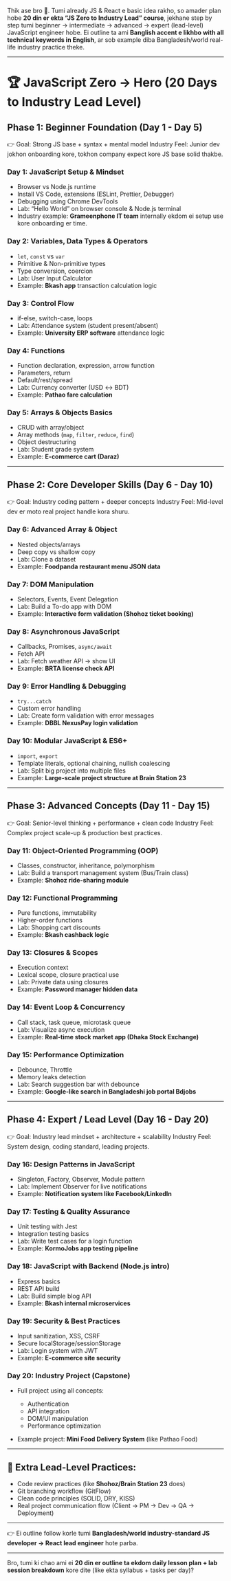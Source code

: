 Thik ase bro 👊. Tumi already JS & React e basic idea rakho, so amader plan hobe **20 din er ekta “JS Zero to Industry Lead” course**, jekhane step by step tumi beginner → intermediate → advanced → expert (lead-level) JavaScript engineer hobe. Ei outline ta ami **Banglish accent e likhbo with all technical keywords in English**, ar sob example diba Bangladesh/world real-life industry practice theke.

---

# 🏆 JavaScript Zero → Hero (20 Days to Industry Lead Level)

## **Phase 1: Beginner Foundation (Day 1 - Day 5)**

👉 Goal: Strong JS base + syntax + mental model
Industry Feel: Junior dev jokhon onboarding kore, tokhon company expect kore JS base solid thakbe.

### Day 1: JavaScript Setup & Mindset

* Browser vs Node.js runtime
* Install VS Code, extensions (ESLint, Prettier, Debugger)
* Debugging using Chrome DevTools
* Lab: “Hello World” on browser console & Node.js terminal
* Industry example: **Grameenphone IT team** internally ekdom ei setup use kore onboarding er time.

### Day 2: Variables, Data Types & Operators

* `let`, `const` vs `var`
* Primitive & Non-primitive types
* Type conversion, coercion
* Lab: User Input Calculator
* Example: **Bkash app** transaction calculation logic

### Day 3: Control Flow

* if-else, switch-case, loops
* Lab: Attendance system (student present/absent)
* Example: **University ERP software** attendance logic

### Day 4: Functions

* Function declaration, expression, arrow function
* Parameters, return
* Default/rest/spread
* Lab: Currency converter (USD ↔ BDT)
* Example: **Pathao fare calculation**

### Day 5: Arrays & Objects Basics

* CRUD with array/object
* Array methods (`map`, `filter`, `reduce`, `find`)
* Object destructuring
* Lab: Student grade system
* Example: **E-commerce cart (Daraz)**

---

## **Phase 2: Core Developer Skills (Day 6 - Day 10)**

👉 Goal: Industry coding pattern + deeper concepts
Industry Feel: Mid-level dev er moto real project handle kora shuru.

### Day 6: Advanced Array & Object

* Nested objects/arrays
* Deep copy vs shallow copy
* Lab: Clone a dataset
* Example: **Foodpanda restaurant menu JSON data**

### Day 7: DOM Manipulation

* Selectors, Events, Event Delegation
* Lab: Build a To-do app with DOM
* Example: **Interactive form validation (Shohoz ticket booking)**

### Day 8: Asynchronous JavaScript

* Callbacks, Promises, `async/await`
* Fetch API
* Lab: Fetch weather API → show UI
* Example: **BRTA license check API**

### Day 9: Error Handling & Debugging

* `try...catch`
* Custom error handling
* Lab: Create form validation with error messages
* Example: **DBBL NexusPay login validation**

### Day 10: Modular JavaScript & ES6+

* `import`, `export`
* Template literals, optional chaining, nullish coalescing
* Lab: Split big project into multiple files
* Example: **Large-scale project structure at Brain Station 23**

---

## **Phase 3: Advanced Concepts (Day 11 - Day 15)**

👉 Goal: Senior-level thinking + performance + clean code
Industry Feel: Complex project scale-up & production best practices.

### Day 11: Object-Oriented Programming (OOP)

* Classes, constructor, inheritance, polymorphism
* Lab: Build a transport management system (Bus/Train class)
* Example: **Shohoz ride-sharing module**

### Day 12: Functional Programming

* Pure functions, immutability
* Higher-order functions
* Lab: Shopping cart discounts
* Example: **Bkash cashback logic**

### Day 13: Closures & Scopes

* Execution context
* Lexical scope, closure practical use
* Lab: Private data using closures
* Example: **Password manager hidden data**

### Day 14: Event Loop & Concurrency

* Call stack, task queue, microtask queue
* Lab: Visualize async execution
* Example: **Real-time stock market app (Dhaka Stock Exchange)**

### Day 15: Performance Optimization

* Debounce, Throttle
* Memory leaks detection
* Lab: Search suggestion bar with debounce
* Example: **Google-like search in Bangladeshi job portal Bdjobs**

---

## **Phase 4: Expert / Lead Level (Day 16 - Day 20)**

👉 Goal: Industry lead mindset + architecture + scalability
Industry Feel: System design, coding standard, leading projects.

### Day 16: Design Patterns in JavaScript

* Singleton, Factory, Observer, Module pattern
* Lab: Implement Observer for live notifications
* Example: **Notification system like Facebook/LinkedIn**

### Day 17: Testing & Quality Assurance

* Unit testing with Jest
* Integration testing basics
* Lab: Write test cases for a login function
* Example: **KormoJobs app testing pipeline**

### Day 18: JavaScript with Backend (Node.js intro)

* Express basics
* REST API build
* Lab: Build simple blog API
* Example: **Bkash internal microservices**

### Day 19: Security & Best Practices

* Input sanitization, XSS, CSRF
* Secure localStorage/sessionStorage
* Lab: Login system with JWT
* Example: **E-commerce site security**

### Day 20: Industry Project (Capstone)

* Full project using all concepts:

  * Authentication
  * API integration
  * DOM/UI manipulation
  * Performance optimization
* Example project: **Mini Food Delivery System** (like Pathao Food)

---

## 🔑 Extra Lead-Level Practices:

* Code review practices (like **Shohoz/Brain Station 23** does)
* Git branching workflow (GitFlow)
* Clean code principles (SOLID, DRY, KISS)
* Real project communication flow (Client → PM → Dev → QA → Deployment)

---

👉 Ei outline follow korle tumi **Bangladesh/world industry-standard JS developer → React lead engineer** hote parba.

---

Bro, tumi ki chao ami ei **20 din er outline ta ekdom daily lesson plan + lab session breakdown** kore dite (like ekta syllabus + tasks per day)?



